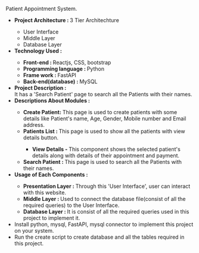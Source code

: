 Patient Appointment System.
<ul>
<li><b> Project Architecture : </b> 3 Tier Architechture</li>
  <ul>
    <li> User Interface </li>
    <li> Middle Layer </li>
    <li> Database Layer </li>
  </ul>

<li><b> Technology Used : </b> </li>
    <ul>
      <li> <b> Front-end : </b> Reactjs, CSS, bootstrap </li>
      <li> <b> Programming language : </b> Python </li>
      <li> <b> Frame work : </b> FastAPI </li>
      <li> <b> Back-end(database) : </b> MySQL </li>
   </ul>

<li><b> Project Description : </b></br> 
  It has a 'Search Patient' page to search all the Patients with their names.</li>

<li><b> Descriptions About Modules : </b></li>
  <ul>
    <li><b>Create Patient: </b> This page is used to create patients with some details like Patient's name, Age, Gender, Mobile number and Email address.</li>
    <li><b>Patients List : </b> This page is used to show all the patients with view details button.</li>
                              <ul>
                                 <li><b> View Details - </b> This component shows the selected patient's details along with details of their appointment and payment.
                              </ul>
    <li><b>Search Patient : </b> This page is used to search all the Patients with their names.</li>
  </ul>
<li><b> Usage of Each Components : </b></li>
  <ul>
    <li><b> Presentation Layer : </b> Through this 'User Interface', user can interact with this website.</li>
    <li><b> Middle Layer : </b> Used to connect the database file(consist of all the required queries) to the User Interface.</li>
    <li><b>  Database Layer : </b> It is consist of all the required queries used in this project to implement it.</li>
  </ul>

<li>Install python, mysql, FastAPI, mysql connector to implement this project on your system.</li>

<li>Run the create script to create database and all the tables required in this project.</li>
</ul>
